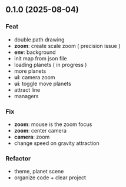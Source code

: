 ## 0.1.0 (2025-08-04)

### Feat

- double path drawing
- **zoom**: create scale zoom ( precision issue )
- **env**: background
- init map from json file
- loading planets ( in progress )
- more planets
- **ui**: camera zoom
- **ui**: toggle move planets
- attract line
- managers

### Fix

- **zoom**: mouse is the zoom focus
- **zoom**: center camera
- **camera**: zoom
- change speed on gravity attraction

### Refactor

- theme, planet scene
- organize code + clear project
